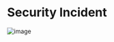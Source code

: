 # Security Incident

![image](https://github.com/user-attachments/assets/bf2dad0e-e640-47f8-95b3-f52c62ae1639)
